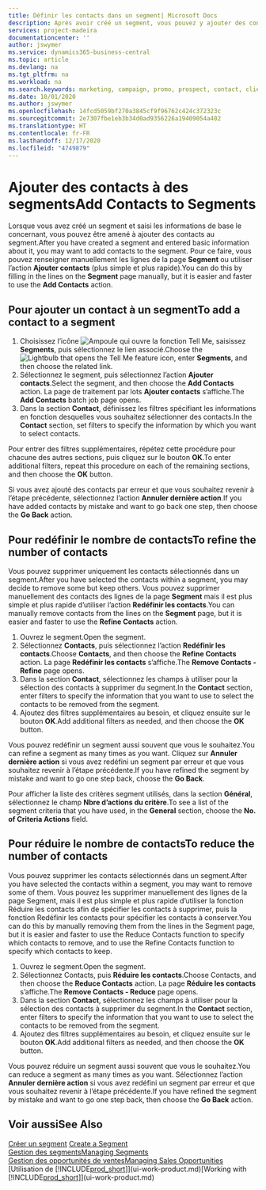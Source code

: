 ```yaml
---
title: Définir les contacts dans un segment| Microsoft Docs
description: Après avoir créé un segment, vous pouvez y ajouter des contacts, par exemple, dans le cadre d’une campagne marketing visant des clients particuliers.
services: project-madeira
documentationcenter: ''
author: jswymer
ms.service: dynamics365-business-central
ms.topic: article
ms.devlang: na
ms.tgt_pltfrm: na
ms.workload: na
ms.search.keywords: marketing, campaign, promo, prospect, contact, client, customer
ms.date: 10/01/2020
ms.author: jswymer
ms.openlocfilehash: 14fcd5059bf270a3845cf9f96762c424c372323c
ms.sourcegitcommit: 2e7307fbe1eb3b34d0ad9356226a19409054a402
ms.translationtype: HT
ms.contentlocale: fr-FR
ms.lasthandoff: 12/17/2020
ms.locfileid: "4749879"
---
```

# <a name="add-contacts-to-segments"></a><span data-ttu-id="4d828-103">Ajouter des contacts à des segments</span><span class="sxs-lookup"><span data-stu-id="4d828-103">Add Contacts to Segments</span></span>
<span data-ttu-id="4d828-104">Lorsque vous avez créé un segment et saisi les informations de base le concernant, vous pouvez être amené à ajouter des contacts au segment.</span><span class="sxs-lookup"><span data-stu-id="4d828-104">After you have created a segment and entered basic information about it, you may want to add contacts to the segment.</span></span> <span data-ttu-id="4d828-105">Pour ce faire, vous pouvez renseigner manuellement les lignes de la page **Segment** ou utiliser l’action **Ajouter contacts** (plus simple et plus rapide).</span><span class="sxs-lookup"><span data-stu-id="4d828-105">You can do this by filling in the lines on the **Segment** page manually, but it is easier and faster to use the **Add Contacts** action.</span></span>

## <a name="to-add-a-contact-to-a-segment"></a><span data-ttu-id="4d828-106">Pour ajouter un contact à un segment</span><span class="sxs-lookup"><span data-stu-id="4d828-106">To add a contact to a segment</span></span>
1. <span data-ttu-id="4d828-107">Choisissez l’icône ![Ampoule qui ouvre la fonction Tell Me](media/ui-search/search_small.png "Dites-moi ce que vous voulez faire"), saisissez **Segments**, puis sélectionnez le lien associé.</span><span class="sxs-lookup"><span data-stu-id="4d828-107">Choose the ![Lightbulb that opens the Tell Me feature](media/ui-search/search_small.png "Tell me what you want to do") icon, enter **Segments**, and then choose the related link.</span></span>  
2. <span data-ttu-id="4d828-108">Sélectionnez le segment, puis sélectionnez l’action **Ajouter contacts**.</span><span class="sxs-lookup"><span data-stu-id="4d828-108">Select the segment, and then choose the **Add Contacts** action.</span></span> <span data-ttu-id="4d828-109">La page de traitement par lots **Ajouter contacts** s’affiche.</span><span class="sxs-lookup"><span data-stu-id="4d828-109">The **Add Contacts** batch job page opens.</span></span>
3. <span data-ttu-id="4d828-110">Dans la section **Contact**, définissez les filtres spécifiant les informations en fonction desquelles vous souhaitez sélectionner des contacts.</span><span class="sxs-lookup"><span data-stu-id="4d828-110">In the **Contact** section, set filters to specify the information by which you want to select contacts.</span></span>

<span data-ttu-id="4d828-111">Pour entrer des filtres supplémentaires, répétez cette procédure pour chacune des autres sections, puis cliquez sur le bouton **OK**.</span><span class="sxs-lookup"><span data-stu-id="4d828-111">To enter additional filters, repeat this procedure on each of the remaining sections, and then choose the **OK** button.</span></span>

<span data-ttu-id="4d828-112">Si vous avez ajouté des contacts par erreur et que vous souhaitez revenir à l’étape précédente, sélectionnez l’action **Annuler dernière action**.</span><span class="sxs-lookup"><span data-stu-id="4d828-112">If you have added contacts by mistake and want to go back one step, then choose the **Go Back** action.</span></span>

## <a name="to-refine-the-number-of-contacts"></a><span data-ttu-id="4d828-113">Pour redéfinir le nombre de contacts</span><span class="sxs-lookup"><span data-stu-id="4d828-113">To refine the number of contacts</span></span>
<span data-ttu-id="4d828-114">Vous pouvez supprimer uniquement les contacts sélectionnés dans un segment.</span><span class="sxs-lookup"><span data-stu-id="4d828-114">After you have selected the contacts within a segment, you may decide to remove some but keep others.</span></span> <span data-ttu-id="4d828-115">Vous pouvez supprimer manuellement des contacts des lignes de la page **Segment** mais il est plus simple et plus rapide d’utiliser l’action **Redéfinir les contacts**.</span><span class="sxs-lookup"><span data-stu-id="4d828-115">You can manually remove contacts from the lines on the **Segment** page, but it is easier and faster to use the **Refine Contacts** action.</span></span>

1. <span data-ttu-id="4d828-116">Ouvrez le segment.</span><span class="sxs-lookup"><span data-stu-id="4d828-116">Open the segment.</span></span>
2. <span data-ttu-id="4d828-117">Sélectionnez **Contacts**, puis sélectionnez l’action **Redéfinir les contacts**.</span><span class="sxs-lookup"><span data-stu-id="4d828-117">Choose **Contacts**, and then choose the **Refine Contacts** action.</span></span> <span data-ttu-id="4d828-118">La page **Redéfinir les contacts** s’affiche.</span><span class="sxs-lookup"><span data-stu-id="4d828-118">The **Remove Contacts - Refine** page opens.</span></span>
3. <span data-ttu-id="4d828-119">Dans la section **Contact**, sélectionnez les champs à utiliser pour la sélection des contacts à supprimer du segment.</span><span class="sxs-lookup"><span data-stu-id="4d828-119">In the **Contact** section, enter filters to specify the information that you want to use to select the contacts to be removed from the segment.</span></span>
4. <span data-ttu-id="4d828-120">Ajoutez des filtres supplémentaires au besoin, et cliquez ensuite sur le bouton **OK**.</span><span class="sxs-lookup"><span data-stu-id="4d828-120">Add additional filters as needed, and then choose the **OK** button.</span></span>

<span data-ttu-id="4d828-121">Vous pouvez redéfinir un segment aussi souvent que vous le souhaitez.</span><span class="sxs-lookup"><span data-stu-id="4d828-121">You can refine a segment as many times as you want.</span></span> <span data-ttu-id="4d828-122">Cliquez sur **Annuler dernière action** si vous avez redéfini un segment par erreur et que vous souhaitez revenir à l’étape précédente.</span><span class="sxs-lookup"><span data-stu-id="4d828-122">If you have refined the segment by mistake and want to go one step back, choose the **Go Back**.</span></span>

<span data-ttu-id="4d828-123">Pour afficher la liste des critères segment utilisés, dans la section **Général**, sélectionnez le champ **Nbre d’actions du critère**.</span><span class="sxs-lookup"><span data-stu-id="4d828-123">To see a list of the segment criteria that you have used, in the **General** section, choose the **No. of Criteria Actions** field.</span></span>

## <a name="to-reduce-the-number-of-contacts"></a><span data-ttu-id="4d828-124">Pour réduire le nombre de contacts</span><span class="sxs-lookup"><span data-stu-id="4d828-124">To reduce the number of contacts</span></span>
<span data-ttu-id="4d828-125">Vous pouvez supprimer les contacts sélectionnés dans un segment.</span><span class="sxs-lookup"><span data-stu-id="4d828-125">After you have selected the contacts within a segment, you may want to remove some of them.</span></span> <span data-ttu-id="4d828-126">Vous pouvez les supprimer manuellement des lignes de la page Segment, mais il est plus simple et plus rapide d’utiliser la fonction Réduire les contacts afin de spécifier les contacts à supprimer, puis la fonction Redéfinir les contacts pour spécifier les contacts à conserver.</span><span class="sxs-lookup"><span data-stu-id="4d828-126">You can do this by manually removing them from the lines in the Segment page, but it is easier and faster to use the Reduce Contacts function to specify which contacts to remove, and to use the Refine Contacts function to specify which contacts to keep.</span></span>

1. <span data-ttu-id="4d828-127">Ouvrez le segment.</span><span class="sxs-lookup"><span data-stu-id="4d828-127">Open the segment.</span></span>
2. <span data-ttu-id="4d828-128">Sélectionnez Contacts, puis **Réduire les contacts**.</span><span class="sxs-lookup"><span data-stu-id="4d828-128">Choose Contacts, and then choose the **Reduce Contacts** action.</span></span> <span data-ttu-id="4d828-129">La page **Réduire les contacts** s’affiche.</span><span class="sxs-lookup"><span data-stu-id="4d828-129">The **Remove Contacts - Reduce** page opens.</span></span>
3. <span data-ttu-id="4d828-130">Dans la section **Contact**, sélectionnez les champs à utiliser pour la sélection des contacts à supprimer du segment.</span><span class="sxs-lookup"><span data-stu-id="4d828-130">In the **Contact** section, enter filters to specify the information that you want to use to select the contacts to be removed from the segment.</span></span>
4. <span data-ttu-id="4d828-131">Ajoutez des filtres supplémentaires au besoin, et cliquez ensuite sur le bouton **OK**.</span><span class="sxs-lookup"><span data-stu-id="4d828-131">Add additional filters as needed, and then choose the **OK** button.</span></span>

<span data-ttu-id="4d828-132">Vous pouvez réduire un segment aussi souvent que vous le souhaitez.</span><span class="sxs-lookup"><span data-stu-id="4d828-132">You can reduce a segment as many times as you want.</span></span> <span data-ttu-id="4d828-133">Sélectionnez l’action **Annuler dernière action** si vous avez redéfini un segment par erreur et que vous souhaitez revenir à l’étape précédente.</span><span class="sxs-lookup"><span data-stu-id="4d828-133">If you have refined the segment by mistake and want to go one step back, then choose the **Go Back** action.</span></span>

## <a name="see-also"></a><span data-ttu-id="4d828-134">Voir aussi</span><span class="sxs-lookup"><span data-stu-id="4d828-134">See Also</span></span>
<span data-ttu-id="4d828-135">[Créer un segment](marketing-how-create-segment.md) </span><span class="sxs-lookup"><span data-stu-id="4d828-135">[Create a Segment](marketing-how-create-segment.md) </span></span>  
[<span data-ttu-id="4d828-136">Gestion des segments</span><span class="sxs-lookup"><span data-stu-id="4d828-136">Managing Segments</span></span>](marketing-segments.md)  
[<span data-ttu-id="4d828-137">Gestion des opportunités de ventes</span><span class="sxs-lookup"><span data-stu-id="4d828-137">Managing Sales Opportunities</span></span>](marketing-manage-sales-opportunities.md)  
<span data-ttu-id="4d828-138">[Utilisation de [!INCLUDE[prod_short](includes/prod_short.md)]](ui-work-product.md)</span><span class="sxs-lookup"><span data-stu-id="4d828-138">[Working with [!INCLUDE[prod_short](includes/prod_short.md)]](ui-work-product.md)</span></span>  
